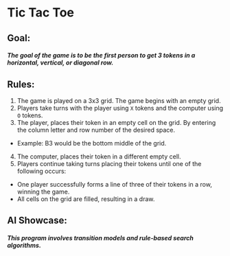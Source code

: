 # Tic Tac Toe

## Goal:
##### The goal of the game is to be the first person to get 3 tokens in a horizontal, vertical, or diagonal row.

## Rules:
1. The game is played on a 3x3 grid. The game begins with an empty grid.
2. Players take turns with the player using `X` tokens and the computer using `O` tokens.
3. The player, places their token in an empty cell on the grid. By entering the column letter and row number of the desired space. 
  - Example: B3 would be the bottom middle of the grid.
4. The computer, places their token in a different empty cell.
5. Players continue taking turns placing their tokens until one of the following occurs:
  - One player successfully forms a line of three of their tokens in a row, winning the game.
  - All cells on the grid are filled, resulting in a draw.

## AI Showcase:
##### This program involves transition models and rule-based search algorithms. 